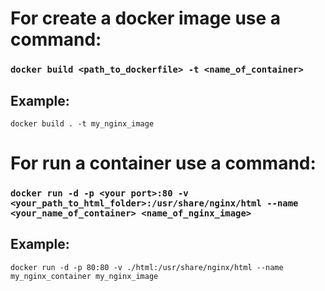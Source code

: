 # For create a docker image use a command:

### `docker build <path_to_dockerfile> -t <name_of_container>`

## Example:

`docker build . -t my_nginx_image`

# For run a container use a command:

### `docker run -d -p <your port>:80 -v <your_path_to_html_folder>:/usr/share/nginx/html --name <your_name_of_container> <name_of_nginx_image>`

## Example:

`docker run -d -p 80:80 -v ./html:/usr/share/nginx/html --name my_nginx_container my_nginx_image`
